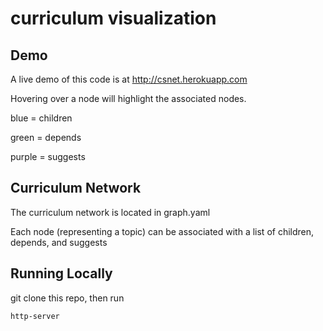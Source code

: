 # curriculum visualization

## Demo

A live demo of this code is at http://csnet.herokuapp.com

Hovering over a node will highlight the associated nodes.

blue = children

green = depends

purple = suggests

## Curriculum Network

The curriculum network is located in graph.yaml

Each node (representing a topic) can be associated with a list of children, depends, and suggests

## Running Locally

git clone this repo, then run

    http-server
